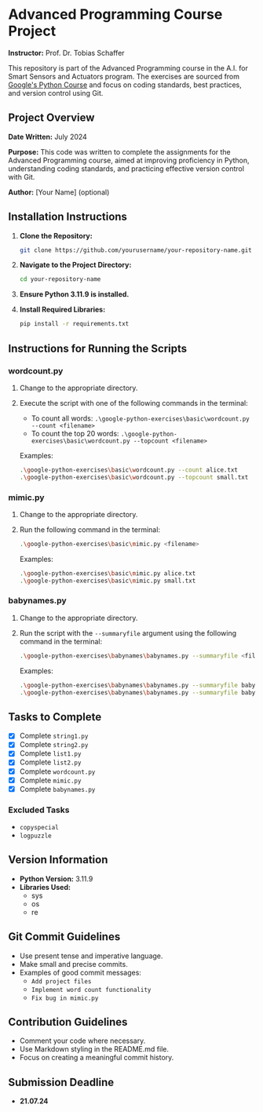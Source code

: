 

# Advanced Programming Course Project

**Instructor:** Prof. Dr. Tobias Schaffer

This repository is part of the Advanced Programming course in the A.I. for Smart Sensors and Actuators program. The exercises are sourced from [Google's Python Course](https://developers.google.com/edu/python/) and focus on coding standards, best practices, and version control using Git.

## Project Overview

**Date Written:** July 2024

**Purpose:** This code was written to complete the assignments for the Advanced Programming course, aimed at improving proficiency in Python, understanding coding standards, and practicing effective version control with Git.

**Author:** [Your Name] (optional)

## Installation Instructions

1. **Clone the Repository:**
   ```sh
   git clone https://github.com/yourusername/your-repository-name.git
   ```
2. **Navigate to the Project Directory:**
   ```sh
   cd your-repository-name
   ```
3. **Ensure Python 3.11.9 is installed.**

4. **Install Required Libraries:**
   ```sh
   pip install -r requirements.txt
   ```

## Instructions for Running the Scripts

### wordcount.py
1. Change to the appropriate directory.
2. Execute the script with one of the following commands in the terminal:
   - To count all words: `.\google-python-exercises\basic\wordcount.py --count <filename>`
   - To count the top 20 words: `.\google-python-exercises\basic\wordcount.py --topcount <filename>`
   
   Examples:
   ```sh
   .\google-python-exercises\basic\wordcount.py --count alice.txt
   .\google-python-exercises\basic\wordcount.py --topcount small.txt
   ```

### mimic.py
1. Change to the appropriate directory.
2. Run the following command in the terminal:
   ```sh
   .\google-python-exercises\basic\mimic.py <filename>
   ```

   Examples:
   ```sh
   .\google-python-exercises\basic\mimic.py alice.txt
   .\google-python-exercises\basic\mimic.py small.txt
   ```

### babynames.py
1. Change to the appropriate directory.
2. Run the script with the `--summaryfile` argument using the following command in the terminal:
   ```sh
   .\google-python-exercises\babynames\babynames.py --summaryfile <filename>
   ```

   Examples:
   ```sh
   .\google-python-exercises\babynames\babynames.py --summaryfile baby2006.html
   .\google-python-exercises\babynames\babynames.py --summaryfile baby1998.html
   ```

## Tasks to Complete
- [x] Complete `string1.py`
- [x] Complete `string2.py`
- [x] Complete `list1.py`
- [x] Complete `list2.py`
- [x] Complete `wordcount.py`
- [x] Complete `mimic.py`
- [x] Complete `babynames.py`

### Excluded Tasks
- `copyspecial`
- `logpuzzle`

## Version Information
- **Python Version:** 3.11.9
- **Libraries Used:**
  - sys
  - os
  - re

## Git Commit Guidelines
- Use present tense and imperative language.
- Make small and precise commits.
- Examples of good commit messages:
  - `Add project files`
  - `Implement word count functionality`
  - `Fix bug in mimic.py`

## Contribution Guidelines
- Comment your code where necessary.
- Use Markdown styling in the README.md file.
- Focus on creating a meaningful commit history.

## Submission Deadline
- **21.07.24**

